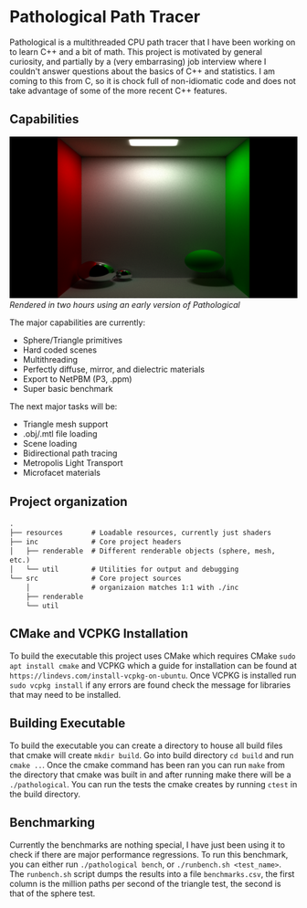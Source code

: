 # Pathological Path Tracer
Pathological is a multithreaded CPU path tracer that I have been
working on to learn C++ and a bit of math. This project is motivated
by general curiosity, and partially by a (very embarrasing) job
interview where I couldn't answer questions about the basics of C++
and statistics.  I am coming to this from C, so it is chock full of
non-idiomatic code and does not take advantage of some of the more
recent C++ features.

## Capabilities

![Sample render](/pics/early-render.png)
*Rendered in two hours using an early version of Pathological*

The major capabilities are currently:
- Sphere/Triangle primitives
- Hard coded scenes
- Multithreading
- Perfectly diffuse, mirror, and dielectric materials
- Export to NetPBM (P3, .ppm)
- Super basic benchmark

The next major tasks will be:
- Triangle mesh support
- .obj/.mtl file loading
- Scene loading
- Bidirectional path tracing
- Metropolis Light Transport
- Microfacet materials

## Project organization
```
.
├── resources       # Loadable resources, currently just shaders
├── inc             # Core project headers
│   ├── renderable  # Different renderable objects (sphere, mesh, etc.)
│   └── util        # Utilities for output and debugging
└── src             # Core project sources
    │               # organizaion matches 1:1 with ./inc
    ├── renderable
    └── util
```

## CMake and VCPKG Installation
To build the executable this project uses CMake which requires CMake `sudo apt
install cmake` and VCPKG which a guide for installation can be found at
`https://lindevs.com/install-vcpkg-on-ubuntu`. Once VCPKG is installed
run `sudo vcpkg install` if any errors are found check the message for 
libraries that may need to be installed. 

## Building Executable
To build the executable you can create a directory to house all build 
files that cmake will create `mkdir build`. Go into build directory `cd build`
and run `cmake ..`. Once the cmake command has been ran you can run `make` 
from the directory that cmake was built in and after running make there will be
a `./pathological`. You can run the tests the cmake creates by running `ctest`
in the build directory.

## Benchmarking
Currently the benchmarks are nothing special, I have just been using
it to check if there are major performance regressions. To run this
benchmark, you can either run `./pathological bench`, or
`./runbench.sh <test_name>`. The `runbench.sh` script dumps the
results into a file `benchmarks.csv`, the first column is the million
paths per second of the triangle test, the second is that of the
sphere test.
